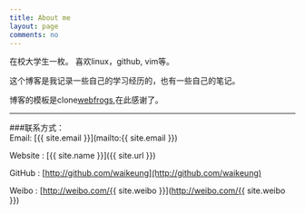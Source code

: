 ```yaml
---
title: About me
layout: page
comments: no
---
```


在校大学生一枚。 喜欢linux，github, vim等。		

这个博客是我记录一些自己的学习经历的，也有一些自己的笔记。

博客的模板是clone[webfrogs](https://github.com/webfrogs/webfrogs.github.com),在此感谢了。

----

###联系方式：        
Email: [{{ site.email }}](mailto:{{ site.email }})

Website : [{{ site.name }}]({{ site.url }})

GitHub : [http://github.com/waikeung](http://github.com/waikeung)

Weibo : [http://weibo.com/{{ site.weibo }}](http://weibo.com/{{ site.weibo }})


